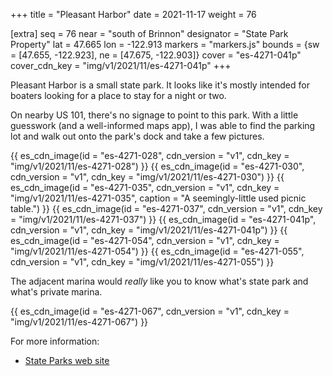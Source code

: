 +++
title = "Pleasant Harbor"
date = 2021-11-17
weight = 76

[extra]
seq = 76
near = "south of Brinnon"
designator = "State Park Property"
lat = 47.665
lon = -122.913
markers = "markers.js"
bounds = {sw = [47.655, -122.923], ne = [47.675, -122.903]}
cover = "es-4271-041p"
cover_cdn_key = "img/v1/2021/11/es-4271-041p"
+++

Pleasant Harbor is a small state park. It looks like it's mostly intended for boaters looking for a place to stay for a night or two.

<!-- more -->

On nearby US 101, there's no signage to point to this park. With a little guesswork (and a well-informed maps app), I was able to find the parking lot and walk out onto the park's dock and take a few pictures.

{{ es_cdn_image(id = "es-4271-028", cdn_version = "v1", cdn_key = "img/v1/2021/11/es-4271-028") }}
{{ es_cdn_image(id = "es-4271-030", cdn_version = "v1", cdn_key = "img/v1/2021/11/es-4271-030") }}
{{ es_cdn_image(id = "es-4271-035", cdn_version = "v1", cdn_key = "img/v1/2021/11/es-4271-035", caption = "A seemingly-little used picnic table.") }}
{{ es_cdn_image(id = "es-4271-037", cdn_version = "v1", cdn_key = "img/v1/2021/11/es-4271-037") }}
{{ es_cdn_image(id = "es-4271-041p", cdn_version = "v1", cdn_key = "img/v1/2021/11/es-4271-041p") }}
{{ es_cdn_image(id = "es-4271-054", cdn_version = "v1", cdn_key = "img/v1/2021/11/es-4271-054") }}
{{ es_cdn_image(id = "es-4271-055", cdn_version = "v1", cdn_key = "img/v1/2021/11/es-4271-055") }}

The adjacent marina would _really_ like you to know what's state park and what's private marina.

{{ es_cdn_image(id = "es-4271-067", cdn_version = "v1", cdn_key = "img/v1/2021/11/es-4271-067") }}

For more information:

* [State Parks web site](https://parks.state.wa.us/404/LostLake)
